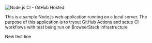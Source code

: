 ![Node.js CI - GitHub Hosted](https://github.com/sourav-browserstack/myapp/workflows/Node.js%20CI%20-%20GitHub%20Hosted/badge.svg)

This is a sample Node.js web application running on a local server. The purpose of this application is to tryout GitHub Actions and setup CI workflows with test being run on BrowserStack infrastructure

New test line 
